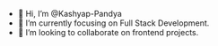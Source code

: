 - 👋 Hi, I’m @Kashyap-Pandya
- 🌱 I’m currently focusing on Full Stack Development.
- 💞️ I’m looking to collaborate on frontend projects.

<!---
Kashyap-Pandya/Kashyap-Pandya is a ✨ special ✨ repository because its `README.md` (this file) appears on your GitHub profile.
You can click the Preview link to take a look at your changes.
--->
